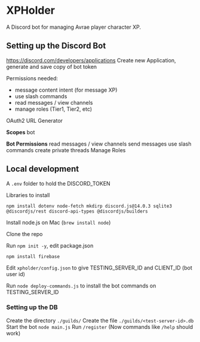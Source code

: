 # XPHolder

A Discord bot for managing Avrae player character XP.

## Setting up the Discord Bot

https://discord.com/developers/applications
Create new Application, generate and save copy of bot token

Permissions needed:
  - message content intent (for message XP)
  - use slash commands
  - read messages / view channels
  - manage roles (Tier1, Tier2, etc)

OAuth2 URL Generator

**Scopes**
bot

**Bot Permissions**
read messages / view channels
send messages
use slash commands
create private threads
Manage Roles


## Local development

A `.env` folder to hold the DISCORD_TOKEN

Libraries to install
```
npm install dotenv node-fetch mkdirp discord.js@14.0.3 sqlite3 @discordjs/rest discord-api-types @discordjs/builders
```

Install node.js on Mac (`brew install node`)

Clone the repo

Run `npm init -y`, edit package.json

`npm install firebase`

Edit `xpholder/config.json` to give TESTING_SERVER_ID and CLIENT_ID (bot user id)

Run `node deploy-commands.js` to install the bot commands on TESTING_SERVER_ID

### Setting up the DB

Create the directory `./guilds/`
Create the file `./guilds/<test-server-id>.db`
Start the bot `node main.js`
Run `/register`
(Now commands like `/help` should work)

